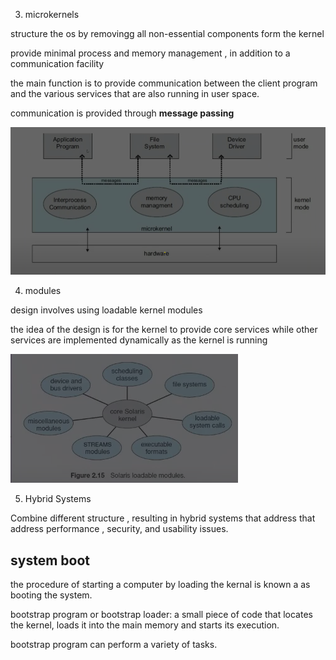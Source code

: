 3. microkernels

structure the os by removingg all non-essential components form the kernel 

provide minimal process and memory management , in addition to a communication facility

the main function is to provide communication between the client program and the various services that are also running in user space.

communication is provided through __message passing__

![architectureoftypicalmicrokernel](./img/architectureoftypicalmicrokernel.png)


4. modules

design involves using loadable kernel modules

the idea of the design is for the kernel to provide core services while other services are implemented dynamically as the kernel is running

![loadableModules](./img/loadableModules.png)

5. Hybrid Systems

Combine different structure , resulting in hybrid systems that address that address performance , security, and usability issues.


## system boot

the procedure of starting a computer by loading the kernal is known a as booting the system.

bootstrap program or bootstrap loader: a small piece of code that locates the kernel, loads it into the main memory and starts its execution.

bootstrap program can perform a variety of tasks.













